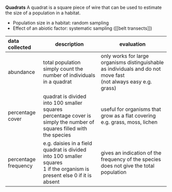 **Quadrats**
A quadrat is a square piece of wire that can be used to estimate the size of a population in a habitat.
- Population size in a habitat: random sampling
- Effect of an abiotic factor: systematic sampling ([[belt transects]])

| data collected          | description                                                                                                                     | evaluation                                                                                                         |
| :---------------------- | ------------------------------------------------------------------------------------------------------------------------------- | ------------------------------------------------------------------------------------------------------------------ |
| abundance               | total population<br>simply count the number of individuals in a quadrat                                                         | only works for large organisms distinguishable as individuals and do not move fast<br>(not always easy e.g. grass) |
| percentage cover        | quadrat is divided into 100 smaller squares<br>percentage cover is simply the number of squares filled with the species         | useful for organisms that grow as a flat covering e.g. grass, moss, lichen                                         |
| percentage<br>frequency | e.g. daisies in a field <br>quadrat is divided into 100 smaller squares <br>1 if the organism is present else 0 if it is absent | gives an indication of the frequency of the species<br>does not give the total population                          |
